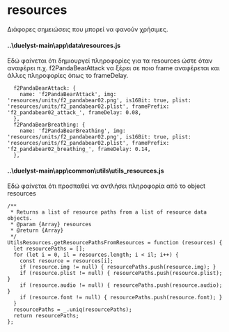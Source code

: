 # resources

Διάφορες σημειώσεις που μπορεί να φανούν χρήσιμες.

#### ..\duelyst-main\app\data\resources.js  
Εδώ φαίνεται ότι δημιουργεί πληροφορίες για τα resources ώστε όταν αναφέρει π.χ. f2PandaBearAttack να ξέρει σε ποιο frame αναφέρεται και άλλες πληροφορίες όπως το frameDelay.
```
  f2PandaBearAttack: {
    name: 'f2PandaBearAttack', img: 'resources/units/f2_pandabear02.png', is16Bit: true, plist: 'resources/units/f2_pandabear02.plist', framePrefix: 'f2_pandabear02_attack_', frameDelay: 0.08,
  },
  f2PandaBearBreathing: {
    name: 'f2PandaBearBreathing', img: 'resources/units/f2_pandabear02.png', is16Bit: true, plist: 'resources/units/f2_pandabear02.plist', framePrefix: 'f2_pandabear02_breathing_', frameDelay: 0.14,
  },
```

#### ..\duelyst-main\app\common\utils\utils_resources.js
Εδώ φαίνεται ότι προσπαθεί να αντλήσει πληροφορία από το object resources
```
/**
 * Returns a list of resource paths from a list of resource data objects.
 * @param {Array} resources
 * @return {Array}
 */
UtilsResources.getResourcePathsFromResources = function (resources) {
  let resourcePaths = [];
  for (let i = 0, il = resources.length; i < il; i++) {
    const resource = resources[i];
    if (resource.img != null) { resourcePaths.push(resource.img); }
    if (resource.plist != null) { resourcePaths.push(resource.plist); }
    if (resource.audio != null) { resourcePaths.push(resource.audio); }
    if (resource.font != null) { resourcePaths.push(resource.font); }
  }
  resourcePaths = _.uniq(resourcePaths);
  return resourcePaths;
};
```
